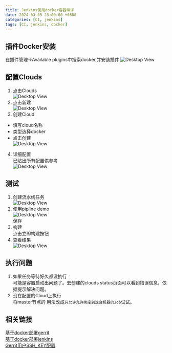 ```yaml
---
title: Jenkins使用docker容器编译
date: 2024-03-05 23:00:00 +0800
categories: [CI, jenkins]
tags: [CI, jenkins, docker]
---
```

## 插件Docker安装
在插件管理->Available plugins中搜索docker,并安装插件
![Desktop View](/static/images/202403/20240305_03.jpg)  
## 配置Clouds
1. 点击Clouds  
![Desktop View](/static/images/202403/20240305_02.jpg)  
2. 点击新建  
![Desktop View](/static/images/202403/20240305_04.jpg)  
3. 创建Cloud  
- 填写cloud名称  
- 类型选择docker  
- 点击创建  
![Desktop View](/static/images/202403/20240303_01.jpg)  
4. 详细配置  
已贴出所有配置供参考  
![Desktop View](/static/images/202403/20240305_01.jpg)  
## 测试
1. 创建流水线任务  
![Desktop View](/static/images/202403/20240305_05.jpg)  
2. 使用pipline demo  
![Desktop View](/static/images/202403/20240305_06.jpg)  
保存
3. 构建  
点击立即构建按钮  
4. 查看结果  
![Desktop View](/static/images/202403/20240305_06.jpg)  
## 执行问题  
1. 如果任务等待好久都没执行  
可能是容器启动出问题了。去创建的clouds status页面可以看到错误信息，依据提示解决问题。
2. 没在配置的Cloud上执行  
将master节点的 用法改成`只允许允许绑定到这台机器的Job`试试。

## 相关链接
[基于docker部署gerrit](/posts/基于docker部署gerrit/)  
[基于docker部署jenkins](/posts/基于docker部署jenkins/)  
[Gerrit用户SSH_KEY配置](/posts/Gerrit用户SSH_KEY配置/)  